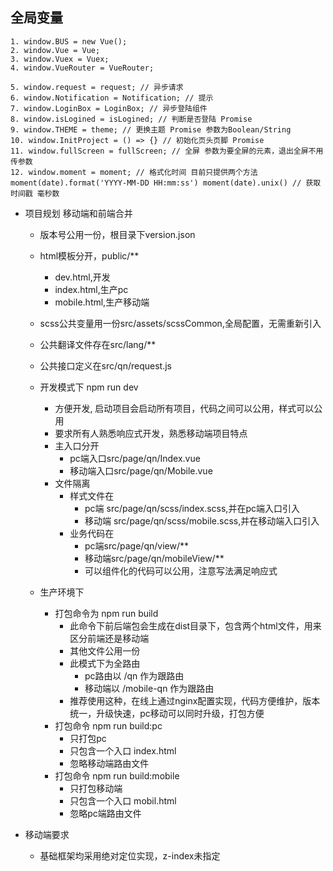 ## 全局变量 
    1. window.BUS = new Vue();
    2. window.Vue = Vue;
    3. window.Vuex = Vuex;
    4. window.VueRouter = VueRouter;
    
    5. window.request = request; // 异步请求
    6. window.Notification = Notification; // 提示
    7. window.LoginBox = LoginBox; // 异步登陆组件
    8. window.isLogined = isLogined; // 判断是否登陆 Promise
    9. window.THEME = theme; // 更换主题 Promise 参数为Boolean/String
    10. window.InitProject = () => {} // 初始化页头页脚 Promise
    11. window.fullScreen = fullScreen; // 全屏 参数为要全屏的元素，退出全屏不用传参数
    12. window.moment = moment; // 格式化时间 目前只提供两个方法 moment(date).format('YYYY-MM-DD HH:mm:ss') moment(date).unix() // 获取时间戳 毫秒数

- 项目规划 移动端和前端合并
  - 版本号公用一份，根目录下version.json
  - html模板分开，public/**
    - dev.html,开发
    - index.html,生产pc
    - mobile.html,生产移动端
  - scss公共变量用一份src/assets/scssCommon,全局配置，无需重新引入
  - 公共翻译文件存在src/lang/**
  - 公共接口定义在src/qn/request.js
  
  - 开发模式下 npm run dev
    - 方便开发, 启动项目会启动所有项目，代码之间可以公用，样式可以公用
    - 要求所有人熟悉响应式开发，熟悉移动端项目特点
    - 主入口分开 
      - pc端入口src/page/qn/Index.vue
      - 移动端入口src/page/qn/Mobile.vue
    - 文件隔离
      - 样式文件在 
        - pc端 src/page/qn/scss/index.scss,并在pc端入口引入
        - 移动端 src/page/qn/scss/mobile.scss,并在移动端入口引入
      - 业务代码在 
        - pc端src/page/qn/view/**
        - 移动端src/page/qn/mobileView/** 
        - 可以组件化的代码可以公用，注意写法满足响应式
  
  - 生产环境下
    - 打包命令为 npm run build
      - 此命令下前后端包会生成在dist目录下，包含两个html文件，用来区分前端还是移动端
      - 其他文件公用一份
      - 此模式下为全路由
        - pc路由以 /qn 作为跟路由
        - 移动端以 /mobile-qn 作为跟路由
      - 推荐使用这种，在线上通过nginx配置实现，代码方便维护，版本统一，升级快速，pc移动可以同时升级，打包方便
    - 打包命令 npm run build:pc
      - 只打包pc
      - 只包含一个入口 index.html
      - 忽略移动端路由文件
    - 打包命令 npm run build:mobile
      - 只打包移动端
      - 只包含一个入口 mobil.html
      - 忽略pc端路由文件

- 移动端要求
  - 基础框架均采用绝对定位实现，z-index未指定